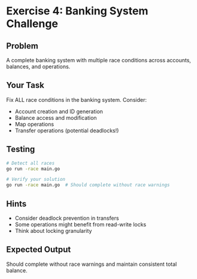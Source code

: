 # Exercise 4: Banking System Challenge

## Problem
A complete banking system with multiple race conditions across accounts, balances, and operations.

## Your Task
Fix ALL race conditions in the banking system. Consider:
- Account creation and ID generation
- Balance access and modification
- Map operations
- Transfer operations (potential deadlocks!)

## Testing
```bash
# Detect all races
go run -race main.go

# Verify your solution
go run -race main.go  # Should complete without race warnings
```

## Hints
- Consider deadlock prevention in transfers
- Some operations might benefit from read-write locks
- Think about locking granularity

## Expected Output
Should complete without race warnings and maintain consistent total balance.
